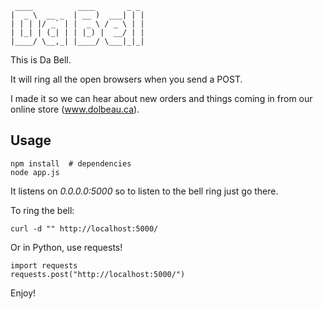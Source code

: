      ____          ____       _ _ 
    |  _ \  __ _  | __ )  ___| | |
    | | | |/ _` | |  _ \ / _ \ | |
    | |_| | (_| | | |_) |  __/ | |
    |____/ \__,_| |____/ \___|_|_|
                                  

This is Da Bell.

It will ring all the open browsers when you send a POST.

I made it so we can hear about new orders and things coming in from our online store (www.dolbeau.ca).


## Usage

    npm install  # dependencies
    node app.js

It listens on *0.0.0.0:5000* so to listen to the bell ring just go there.

To ring the bell:

    curl -d "" http://localhost:5000/

Or in Python, use requests!

    import requests
    requests.post("http://localhost:5000/")

Enjoy!
